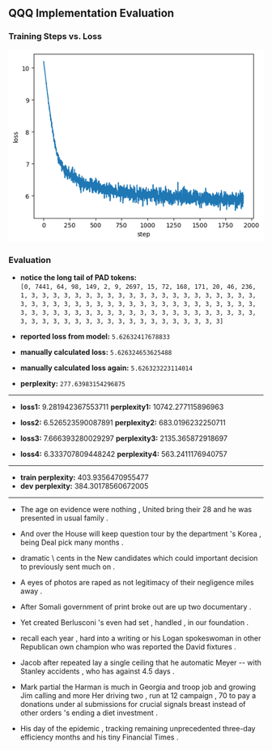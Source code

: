 ## QQQ Implementation Evaluation

### Training Steps vs. Loss
![Training Steps vs. Loss](./training_step_vs_loss.png)

### Evaluation

- **notice the long tail of PAD tokens:**  
   `[0, 7441, 64, 98, 149, 2, 9, 2697, 15, 72, 168, 171, 20, 46, 236, 1, 3, 3, 3, 3, 3, 3, 3, 3, 3, 3, 3, 3, 3, 3, 3, 3, 3, 3, 3, 3, 3, 3, 3, 3, 3, 3, 3, 3, 3, 3, 3, 3, 3, 3, 3, 3, 3, 3, 3, 3, 3, 3, 3, 3, 3, 3, 3, 3, 3, 3, 3, 3, 3, 3, 3, 3, 3, 3, 3, 3, 3, 3, 3, 3, 3, 3, 3, 3, 3, 3, 3, 3, 3, 3, 3, 3, 3, 3, 3, 3, 3, 3, 3, 3]`

- **reported loss from model:** `5.62632417678833`
- **manually calculated loss:** `5.626324653625488`
- **manually calculated loss again:** `5.626323223114014`
- **perplexity:** `277.63983154296875`
---
- **loss1:** 9.281942367553711
**perplexity1:** 10742.277115896963

- **loss2:** 6.526523590087891
**perplexity2:** 683.0196232250711

- **loss3:** 7.666393280029297
**perplexity3:** 2135.365872918697

- **loss4:** 6.333707809448242
**perplexity4:** 563.2411176940757

---
- **train perplexity:** 403.9356470955477
- **dev perplexity:** 384.30178560672005
---
- <START> The age on evidence were nothing , United bring their 28 and he was presented in usual family . <STOP>

- <START> And over the House will keep question tour by the department 's Korea , being Deal pick many months . <STOP>

- <START> dramatic \ cents in the New candidates which could important decision to previously sent much on . <STOP>
- <START> A eyes of photos are raped as not legitimacy of their negligence miles away . <STOP>
- <START> After Somali government of print broke out are up two documentary . <STOP>
- <START> Yet created Berlusconi 's even had set , handled , in our foundation . <STOP>
- <START> recall each year , hard into a writing or his Logan spokeswoman in other Republican own champion who was reported the David fixtures . <STOP>
- <START> Jacob after repeated <UNK> lay a single ceiling that he automatic Meyer -- with Stanley accidents , who has against 4.5 days . <STOP>
- <START> Mark partial the Harman is much in Georgia and troop job and growing Jim calling and more <UNK> Her driving two , run at 12 campaign , 70 <UNK> to pay a donations under al submissions for crucial signals breast instead of other orders 's ending a diet investment . <STOP>
- <START> His day of the epidemic , tracking remaining unprecedented three-day efficiency months and his tiny Financial Times . <STOP>